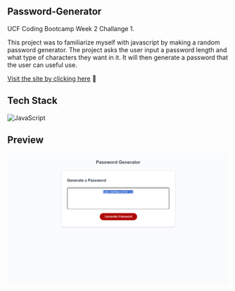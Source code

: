 ## Password-Generator

UCF Coding Bootcamp Week 2 Challange 1. 

This project was to familiarize myself with javascript by making a random password generator. The project asks the user input a password length and what type of characters they want in it. It will then generate a password that the user can useful use. 


<a href="https://cpicha20.github.io/Password-Generator/" target="_blank">Visit the site by clicking here</a> 🚀


## Tech Stack

![JavaScript](https://img.shields.io/badge/javascript-%23323330.svg?style=for-the-badge&logo=javascript&logoColor=%23F7DF1E)

## Preview 

![Preview](/assets/images/Screenshot%202023-09-28%20212547.png)

